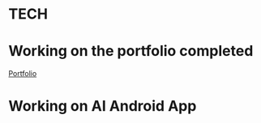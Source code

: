 # TECH
# Working on the portfolio completed 
[Portfolio](https://www.lokeshdev.in/)
 
# Working on AI Android App   
 
  
